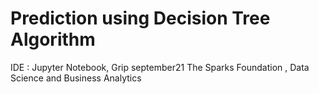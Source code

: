 # Prediction using Decision Tree Algorithm 
IDE : Jupyter Notebook,
Grip september21 The Sparks Foundation , Data Science and Business Analytics
